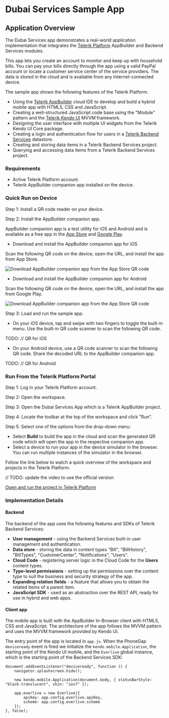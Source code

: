 # Dubai Services Sample App #

## Application Overview ##

The Dubai Services app demonstrates a real-world application implementation that integrates the [Telerik Platform](http://www.telerik.com/platform) AppBuilder and Backend Services modules. 

This app lets you create an account to monitor and keep up with household bills. You can pay your bills directly through the app using a valid PayPal account or locate a customer service center of the service providers. The data is stored in the cloud and is available from any Internet-connected device.

The sample app shows the following features of the Telerik Platform.

* Using the [Telerik AppBuilder](http://www.telerik.com/appbuilder) cloud IDE to develop and build a hybrid mobile app with HTML5, CSS and JavaScript.
* Creating a well-structured JavaScript code base using the "Module" pattern and the [Telerik Kendo UI](http://demos.telerik.com/kendo-ui/) MVVM framework.
* Designing the user interface with multiple UI widgets from the Telerik Kendo UI Core package.
* Creating a login and authentication flow for users in a [Telerik Backend Services](http://www.telerik.com/backend-services) datastore.
* Creating and storing data items in a Telerik Backend Services project.
* Querying and accessing data items from a Telerik Backend Services project.

### Requirements ###

* Active Telerik Platform account.
* Telerik AppBuilder companion app installed on the device. 

### Quick Run on Device ###

Step 1: Install a QR code reader on your device.

Step 2: Install the AppBuilder companion app.

AppBuilder companion app is a test utility for iOS and Android and is available as a free app in the [App Store](https://itunes.apple.com/bg/app/icenium-ion/id527547398?mt=8) and [Google Play](https://play.google.com/store/apps/details?id=com.telerik.AppBuilder). 

* Download and install the AppBuilder companion app for iOS

Scan the following QR code on the device, open the URL, and install the app from App Store.

![Download AppBuilder companion app from the App Store QR code](/../docs-images/docs-resources/download-appbuilder-companion-app-ios.png "Download AppBuilder companion app iOS")

* Download and install the AppBuilder companion app for Android

Scan the following QR code on the device, open the URL, and install the app from Google Play.

![Download AppBuilder companion app from the App Store QR code](/../docs-images/docs-resources/download-appbuilder-companion-app-android.png "Download AppBuilder companion app Android")

Step 3: Load and run the sample app.

* On your iOS device, tap and swipe with two fingers to toggle the built-in menu. Use the built-in QR code scanner to scan the following QR code.

TODO: // QR for iOS

* On your Android device, use a QR code scanner to scan the following QR code. Share the decoded URL to the AppBuilder companion app. 

TODO: // QR for Android

### Run From the Telerik Platform Portal ###

Step 1: Log in your Telerik Platform account.

Step 2: Open the workspace.

Step 3: Open the Dubai Services App which is a Telerik AppBuilder project.

Step 4: Locate the toolbar at the top of the workspace and click "Run".

Step 5: Select one of the options from the drop-down menu:

* Select **Build** to build the app in the cloud and scan the generated QR code which will open the app in the respective companion app.
* Select a device to run your app in the device simulator in the browser. You can run multiple instances of the simulator in the browser.
	
Follow the link below to watch a quick overview of the workspace and projects in the Telerik Platform.

// TODO: update the video to use the official version

<a href="http://screencast.com/t/11ptcpiw" target="_blank">Open and run the project in Telerik Platform</a>

### Implementation Details ###

#### Backend ####

The backend of the app uses the following features and SDKs of Telerik Backend Services:

* **User management** - using the Backend Services built-in user management and authentication.
* **Data store** - storing the data in content types "Bill", "BillHistory", "BillTypes", "CustomerCenter", "Notifications", "Users".
* **Cloud Code** - registering server logic in the Cloud Code for the **Users** content types.
* **Type-level permissions** - setting up the permissions over the content type to suit the business and security strategy of the app.
* **Expanding relation fields** - a feature that allows you to obtain the related items of a parent item.
* **JavaScript SDK** - used as an abstraction over the REST API, ready for use in hybrid and web apps.

#### Client app ####

The mobile app is built with the AppBuilder In-Browser client with HTML5, CSS and JavaScript. The architecture of the app follows the MVVM pattern and uses the MVVM framework provided by Kendo UI.

The entry point of the app is located in `app.js`. When the PhoneGap `deviceready` event is fired we initialize the `kendo.mobile.Application`, the starting point of the Kendo UI mobile, and the `Everlive` global instance, which is the starting point of the Backend Services SDK:
    
	document.addEventListener("deviceready", function () {
        navigator.splashscreen.hide();
        
        new kendo.mobile.Application(document.body, { statusBarStyle: "black-translucent", skin: "ios7" });     
        
        app.everlive = new Everlive({
            apiKey: app.config.everlive.apiKey,
            scheme: app.config.everlive.scheme
        });
    }, false); 




